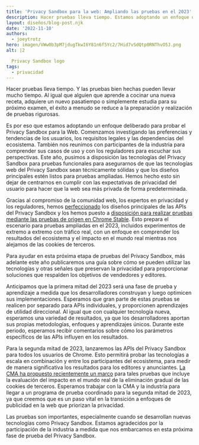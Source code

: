 ```yaml
---
title: 'Privacy Sandbox para la web: Ampliando las pruebas en el 2023'
description: Hacer pruebas lleva tiempo. Estamos adoptando un enfoque deliberado para probar el Privacy Sandbox para la web. Las APIs están disponibles para pruebas funcionales a través de las pruebas de origen y preparan el escenario para la ampliación de pruebas en el 2023—incluidos los experimentos de extremo a extremo con tráfico real—con un enfoque en la comprensión de resultados del ecosistema, y el impacto en el mundo real mientras nos alejamos de las cookies de terceros.
layout: diseños/blog-post.njk
date: '2022-11-10'
authors:
  - joeytrotz
hero: imagen/VWw0b3pM7jdugTkwI6Y81n6f5Yc2/7Hid7vSdQtp0RNThvO5J.png
alt: |2

  Privacy Sandbox logo
tags:
  - privacidad
---
```


Hacer pruebas lleva tiempo. Y las pruebas bien hechas pueden llevar mucho tiempo. Al igual que alguien que aprende a cocinar una nueva receta, adquiere un nuevo pasatiempo o simplemente estudia para su próximo examen, el éxito a menudo se reduce a la preparación y realización de pruebas rigurosas.

Es por eso que estamos adoptando un enfoque deliberado para probar el Privacy Sandbox para la Web. Comenzamos investigando las preferencias y tendencias de los usuarios, los requisitos legales y las dependencias del ecosistema. También nos reunimos con participantes de la industria para comprender sus casos de uso y con los reguladores para escuchar sus perspectivas. Este año, pusimos a disposición las tecnologías del Privacy Sandbox para pruebas funcionales para asegurarnos de que las tecnologías web del Privacy Sandbox sean técnicamente sólidas y que los diseños principales estén listos para pruebas ampliadas. Hemos hecho esto sin dejar de centrarnos en cumplir con las expectativas de privacidad del usuario para hacer que la web sea más privada de forma predeterminada.

Gracias al compromiso de la comunidad web, los expertos en privacidad y los reguladores, hemos [perfeccionado](https://assets.publishing.service.gov.uk/media/63593c8fd3bf7f0bd21f3657/CMA_2nd_update_report.pdf) los diseños principales de las APIs del Privacy Sandbox y los hemos puesto a [disposición para realizar pruebas mediante las pruebas de origen en Chrome Stable](/docs/privacy-sandbox/unified-origin-trial/). Esto prepara el escenario para pruebas ampliadas en el 2023, incluidos experimentos de extremo a extremo con tráfico real, con un enfoque en comprender los resultados del ecosistema y el impacto en el mundo real mientras nos alejamos de las cookies de terceros.

Para ayudar en esta próxima etapa de pruebas del Privacy Sandbox, más adelante este año publicaremos una guía sobre cómo se pueden utilizar las tecnologías y otras señales que preservan la privacidad para proporcionar soluciones que respalden los objetivos de vendedores y editores.

Anticipamos que la primera mitad del 2023 será una fase de prueba y aprendizaje a medida que los desarrolladores construyan y luego optimicen sus implementaciones. Esperamos que gran parte de estas pruebas se realicen por separado para APIs individuales, y proporcionen aprendizajes de utilidad direccional. Al igual que con cualquier tecnología nueva, esperamos una variedad de resultados, ya que los desarrolladores aportan sus propias metodologías, enfoques y aprendizajes únicos. Durante este periodo, esperamos recibir comentarios sobre cómo los parámetros específicos de las APIs influyen en los resultados.

Para la segunda mitad de 2023, lanzaremos las APIs del Privacy Sandbox para todos los usuarios de Chrome. Esto permitirá probar las tecnologías a escala en combinación y entre los participantes del ecosistema, para medir de manera significativa los resultados para los editores y anunciantes. [La CMA ha propuesto recientemente un marco](https://assets.publishing.service.gov.uk/media/6363b00de90e0705a8c3544d/CMA_Experiments_note.pdf) para tales pruebas que incluye la evaluación del impacto en el mundo real de la eliminación gradual de las cookies de terceros. Esperamos trabajar con la CMA y la industria para llegar a un programa de prueba coordinado para la segunda mitad de 2023, ya que creemos que es un paso vital en la transición a enfoques de publicidad en la web que priorizan la privacidad.

Las pruebas son importantes, especialmente cuando se desarrollan nuevas tecnologías como Privacy Sandbox. Estamos agradecidos por la participación de la industria a medida que nos embarcamos en esta próxima fase de prueba del Privacy Sandbox.
